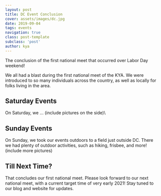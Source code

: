 ```yaml
---
layout: post
title: DC Event Conclusion
cover: assets/images/dc.jpg
date: 2019-09-04
tags: events
navigation: true
class: post-template
subclass: 'post'
author: kya
---
```

The conclusion of the first national meet that occurred over Labor Day weekend!

We all had a blast during the first national meet of the KYA. We were introduced to so many individuals across the country, as well as locally for folks living in the area.

## Saturday Events
On Saturday, we … (include pictures on the side)\
## Sunday Events
On Sunday, we took our events outdoors to a field just outside DC. There we had plenty of outdoor activities, such as hiking, frisbee, and more! (include more pictures)
## Till Next Time?
That concludes our first national meet. Please look forward to our next national meet, with a current target time of very early 2021! Stay tuned to our blog and website for updates.